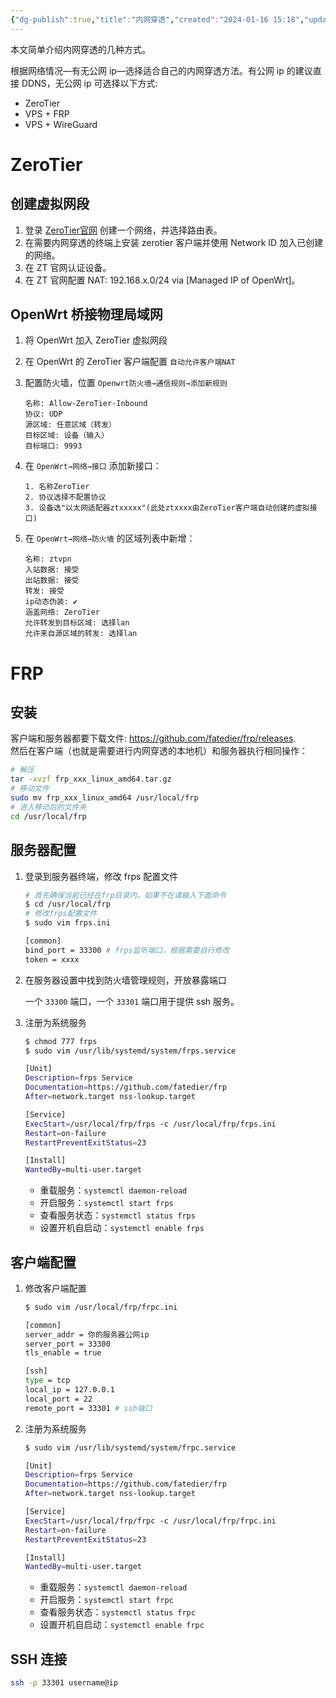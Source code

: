 ```yaml
---
{"dg-publish":true,"title":"内网穿透","created":"2024-01-16 15:18","updated":"2024-01-29 15:00","tags":["tool"],"dg-path":"环境部署/内网穿透.md","permalink":"/环境部署/内网穿透/","dgPassFrontmatter":true,"noteIcon":""}
---
```



本文简单介绍内网穿透的几种方式。

根据网络情况—有无公网 ip—选择适合自己的内网穿透方法。有公网 ip 的建议直接 DDNS，无公网 ip 可选择以下方式:

- ZeroTier
- VPS + FRP
- VPS + WireGuard

# ZeroTier

## 创建虚拟网段

1. 登录 [ZeroTier官网](https://www.zerotier.com/) 创建一个网络，并选择路由表。
2. 在需要内网穿透的终端上安装 zerotier 客户端并使用 Network ID 加入已创建的网络。
3. 在 ZT 官网认证设备。
4. 在 ZT 官网配置 NAT: 192.168.x.0/24 via [Managed IP of OpenWrt]。

## OpenWrt 桥接物理局域网

1. 将 OpenWrt 加入 ZeroTier 虚拟网段

2. 在 OpenWrt 的 ZeroTier 客户端配置 `自动允许客户端NAT`

3. 配置防火墙，位置 `Openwrt防火墙→通信规则→添加新规则`

    ```
    名称: Allow-ZeroTier-Inbound
    协议: UDP
    源区域: 任意区域（转发）
    目标区域: 设备（输入）
    目标端口: 9993
    ```

4. 在 `OpenWrt→网络→接口` 添加新接口：

    ```
    1. 名称ZeroTier
    2. 协议选择不配置协议
    3. 设备选"以太网适配器ztxxxxx"(此处ztxxxx由ZeroTier客户端自动创建的虚拟接口)
    ```

5. 在 `OpenWrt→网络→防火墙` 的区域列表中新增：

    ```
    名称: ztvpn
    入站数据: 接受
    出站数据: 接受
    转发: 接受
    ip动态伪装: ✔
    涵盖网络: ZeroTier
    允许转发到目标区域: 选择lan
    允许来自源区域的转发: 选择lan
    ```

# FRP

## 安装

客户端和服务器都要下载文件: https://github.com/fatedier/frp/releases.  
然后在客户端（也就是需要进行内网穿透的本地机）和服务器执行相同操作：

```bash
# 解压
tar -xvzf frp_xxx_linux_amd64.tar.gz
# 移动文件
sudo mv frp_xxx_linux_amd64 /usr/local/frp
# 进入移动后的文件夹
cd /usr/local/frp
```

## 服务器配置

1. 登录到服务器终端，修改 frps 配置文件

    ```bash
    # 首先确保当前已经在frp目录内，如果不在请输入下面命令
    $ cd /usr/local/frp
    # 修改frps配置文件
    $ sudo vim frps.ini
    
    [common]
    bind_port = 33300 # frps监听端口，根据需要自行修改
    token = xxxx
    ```

2. 在服务器设置中找到防火墙管理规则，开放暴露端口

    一个 `33300` 端口，一个 `33301` 端口用于提供 ssh 服务。</p>

3. 注册为系统服务

    ```bash
    $ chmod 777 frps
    $ sudo vim /usr/lib/systemd/system/frps.service
    
    [Unit]
    Description=frps Service
    Documentation=https://github.com/fatedier/frp
    After=network.target nss-lookup.target
    
    [Service]
    ExecStart=/usr/local/frp/frps -c /usr/local/frp/frps.ini 
    Restart=on-failure
    RestartPreventExitStatus=23
    
    [Install]
    WantedBy=multi-user.target
    ```

    - 重载服务：`systemctl daemon-reload`
    - 开启服务：`systemctl start frps`
    - 查看服务状态：`systemctl status frps`
    - 设置开机自启动：`systemctl enable frps`

## 客户端配置

1. 修改客户端配置

    ```bash
    $ sudo vim /usr/local/frp/frpc.ini
    
    [common]
    server_addr = 你的服务器公网ip
    server_port = 33300
    tls_enable = true
    
    [ssh]
    type = tcp
    local_ip = 127.0.0.1
    local_port = 22
    remote_port = 33301 # ssh端口
    ```

2. 注册为系统服务

    ```bash
    $ sudo vim /usr/lib/systemd/system/frpc.service
    
    [Unit]
    Description=frps Service
    Documentation=https://github.com/fatedier/frp
    After=network.target nss-lookup.target
    
    [Service]
    ExecStart=/usr/local/frp/frpc -c /usr/local/frp/frpc.ini
    Restart=on-failure
    RestartPreventExitStatus=23
    
    [Install]
    WantedBy=multi-user.target
    ```

    - 重载服务：`systemctl daemon-reload`
    - 开启服务：`systemctl start frpc`
    - 查看服务状态：`systemctl status frpc`
    - 设置开机自启动：`systemctl enable frpc`

## SSH 连接

```bash
ssh -p 33301 username@ip
```